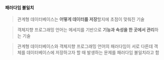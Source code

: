 #### 패러다임 불일치
  > 관계형 데이터베이스는 **어떻게 데이터를 저장**할지에 초점이 맞춰진 기술

  > 객체지향 프로그래밍 언어는 메세지를 기반으로 **기능과 속성을 한 곳에서 관리**하는 기술

  > 관계형 데이터베이스와 객체지향 프로그래밍 언어의 패러다임이 서로 다른데 객체를 데이터베이스에 저장하고자 할 때 발생하는 문제를 패러다임 불일치라고 함

